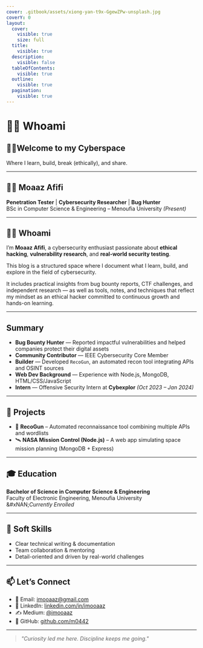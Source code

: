 ```yaml
---
cover: .gitbook/assets/xiong-yan-t9x-GgewZPw-unsplash.jpg
coverY: 0
layout:
  cover:
    visible: true
    size: full
  title:
    visible: true
  description:
    visible: false
  tableOfContents:
    visible: true
  outline:
    visible: true
  pagination:
    visible: true
---
```


# 👨‍💼 Whoami

## 🙋‍♂️Welcome to my Cyberspace

&#x20;      Where I learn, build, break (ethically), and share.

***

## 👨‍💻 Moaaz Afifi

**Penetration Tester** | **Cybersecurity Researcher** | **Bug Hunter**\
BSc in Computer Science & Engineering – Menoufia University _(Present)_

***

## 🕵️‍♀️ Whoami

I’m **Moaaz Afifi**, a cybersecurity enthusiast passionate about **ethical hacking**, **vulnerability research**, and **real-world security testing**.

This blog is a structured space where I document what I learn, build, and explore in the field of cybersecurity.

It includes practical insights from bug bounty reports, CTF challenges, and independent research — as well as tools, notes, and techniques that reflect my mindset as an ethical hacker committed to continuous growth and hands-on learning.

***

## &#x20;Summary

* **Bug Bounty Hunter** — Reported impactful vulnerabilities and helped companies protect their digital assets
* **Community Contributor** — IEEE Cybersecurity Core Member
* **Builder** — Developed `RecoGun`, an automated recon tool integrating APIs and OSINT sources
* **Web Dev Background** — Experience with Node.js, MongoDB, HTML/CSS/JavaScript
* **Intern** — Offensive Security Intern at **Cybexplor** _(Oct 2023 – Jan 2024)_

***

## 📁 Projects

* 🚀 **RecoGun** – Automated reconnaissance tool combining multiple APIs and wordlists
* 🛰️ **NASA Mission Control (Node.js)** – A web app simulating space mission planning (MongoDB + Express)

***

## 🎓 Education

**Bachelor of Science in Computer Science & Engineering**\
Faculty of Electronic Engineering, Menoufia University\
&#xNAN;_&#x43;urrently Enrolled_

***

## 💬 Soft Skills

* Clear technical writing & documentation
* Team collaboration & mentoring
* Detail-oriented and driven by real-world challenges

***

## 📫 Let’s Connect

* 📧 Email: [imooaaz@gmail.com](mailto:imooaaz@gmail.com)
* 💼 LinkedIn: [linkedin.com/in/imooaaz](https://linkedin.com/in/imooaaz)
* ✍️ Medium: [@imooaaz](https://medium.com/@imooaaz)
* 🐙 GitHub: [github.com/m0442](https://github.com/m0442)

***

> _"Curiosity led me here. Discipline keeps me going."_
